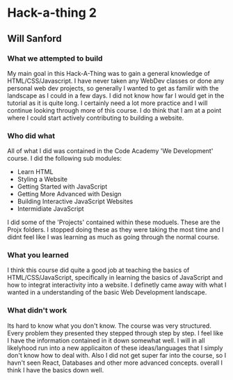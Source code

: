 # Hack-a-thing 2
## Will Sanford

### What we attempted to build
My main goal in this Hack-A-Thing was to gain a general knowledge of HTML/CSS/Javascript. I have never taken any WebDev classes or done any personal web dev projects, so generally I wanted to get as familir with the landscape as I could in a few days. I did not know how far I would get in the tutorial as it is quite long. I certainly need a lot more practice and I will continue looking through more of this course. I do think that I am at a point where I could start actively contributing to building a website.


### Who did what
All of what I did was contained in the Code Academy 'We Development' course. I did the following sub modules:

* Learn HTML 
* Styling a Website
* Getting Started with JavaScript
* Getting More Advanced with Design
* Building Interactive JavaScript Websites
* Intermidiate JavaScript

I did some of the 'Projects' contained within these moduels. These are the Projx folders. I stopped doing these as they were taking the most time and I didnt feel like I was learning as much as going through the normal course.

### What you learned 
I think this course did quite a good job at teaching the basics of HTML/CSS/JavaScript, specifically in learning the basics of JavaScript and how to integrat interactivity into a website. I definetly came away with what I wanted in a understanding of the basic Web Development landscape.

### What didn't work
Its hard to know what you don't know. The course was very structured. Every problem they presented they stepped through step by step. I feel like I have the information contained in it down somewhat well. I will in all likelyhood run into a new applicaiton of these ideas/languages that I simply don't know how to deal with. Also I did not get super far into the course, so I havn't seen React, Databases and other more advanced concepts. overall I think I have the basics down well. 